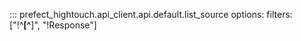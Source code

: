 ::: prefect_hightouch.api_client.api.default.list_source
    options:
      filters: ["!^__[^__]", "!Response"]